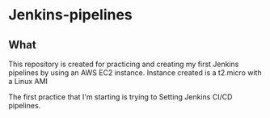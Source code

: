 # Jenkins-pipelines

## What
This repository is created for practicing and creating my first Jenkins pipelines by using an AWS EC2 instance.
Instance created is a t2.micro with a Linux AMI

The first practice that I'm starting is trying to Setting Jenkins CI/CD pipelines. 
